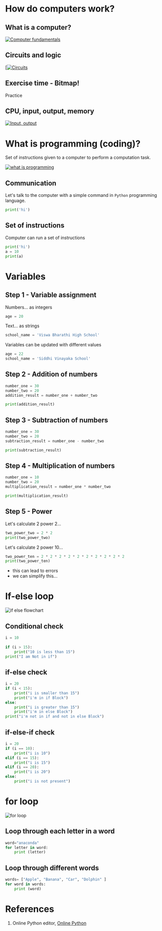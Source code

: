 # How do computers work?

## What is a computer?

[![Computer fundamentals](https://img.youtube.com/vi/mCq8-xTH7jA/maxresdefault.jpg)](https://www.youtube.com/watch?v=mCq8-xTH7jA)

## Circuits and logic

[[![Circuits](https://img.youtube.com/vi/ZoqMiFKspAA/maxresdefault.jpg)](https://www.youtube.com/watch?v=ZoqMiFKspAA)

## Exercise time - Bitmap!

Practice

## CPU, input, output, memory

[![Input, output](https://img.youtube.com/vi/DKGZlaPlVLY/maxresdefault.jpg)](https://www.youtube.com/watch?v=DKGZlaPlVLY)


# What is programming (coding)?

Set of instructions given to a computer to perform a computation task.

[![what is programming](https://img.youtube.com/vi/FCMxA3m_Imc/maxresdefault.jpg)](https://www.youtube.com/watch?v=FCMxA3m_Imc)

## Communication

Let's talk to the computer with a simple command in `Python` programming language.

```py
print('hi')
```

## Set of instructions

Computer can run a set of instructions

```py
print('hi')
a = 10
print(a)
```

# Variables

## Step 1 - Variable assignment

Numbers... as integers
```py
age = 20
```

Text... as strings
```py
school_name = 'Viswa Bharathi High School'
```

Variables can be updated with different values

```py
age = 22
school_name = 'Siddhi Vinayaka School'
```

## Step 2 - Addition of numbers

```py
number_one = 30
number_two = 20
addition_result = number_one + number_two

print(addition_result)
```

## Step 3 - Subtraction of numbers

```py
number_one = 30
number_two = 20
subtraction_result = number_one - number_two

print(subtraction_result)
```

## Step 4 - Multiplication of numbers

```py
number_one = 10
number_two = 20
multiplication_result = number_one * number_two

print(multiplication_result)
```

## Step 5 - Power

Let's calculate 2 power 2...
```py
two_power_two = 2 * 2
print(two_power_two)
```

Let's calculate 2 power 10...
```py
two_power_ten = 2 * 2 * 2 * 2 * 2 * 2 * 2 * 2 * 2 * 2
print(two_power_ten)
```

- this can lead to errors
- we can simplify this...

# If-else loop

![if else flowchart](https://user-images.githubusercontent.com/106300963/205213610-15f675d0-c6ae-40ad-a48c-b2db90e8cd6a.png)

## Conditional check

```py
i = 10
  
if (i > 15):
    print("10 is less than 15")
print("I am Not in if")
```

## if-else check

```py
i = 20
if (i < 15):
    print("i is smaller than 15")
    print("i'm in if Block")
else:
    print("i is greater than 15")
    print("i'm in else Block")
print("i'm not in if and not in else Block")
```

## if-else-if check

```py
i = 20
if (i == 10):
    print("i is 10")
elif (i == 15):
    print("i is 15")
elif (i == 20):
    print("i is 20")
else:
    print("i is not present")
```

# for loop

![for loop](https://user-images.githubusercontent.com/106300963/205213724-5f94a9da-31bd-4e38-a733-7088c024266d.png)

## Loop through each letter in a word

```py
word="anaconda"
for letter in word:
	print (letter)
```

## Loop through different words

```py
words= ["Apple", "Banana", "Car", "Dolphin" ]
for word in words:
	print (word)
```

# References

1. Online Python editor, [Online Python](https://www.online-python.com/)
